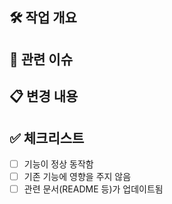## 🛠️ 작업 개요
<!-- 어떤 작업을 했는지 간단히 설명해주세요. -->
<!-- 예: 로그인 기능 추가, CI 설정 개선 등 -->

## 📝 관련 이슈
<!-- 관련된 이슈 번호를 연결해주세요. 없으면 생략 가능 -->
<!-- 예: Closes #12 -->

## 📋 변경 내용
<!-- 주요 변경사항을 bullet point로 정리해주세요 -->
<!-- 예시:
- 로그인 API 구현
- 유효성 검증 로직 추가
- 테스트 코드 작성
-->

## ✅ 체크리스트
<!-- PR을 올릴 때 확인해야 할 항목들을 체크해주세요 -->
- [ ] 기능이 정상 동작함
- [ ] 기존 기능에 영향을 주지 않음
- [ ] 관련 문서(README 등)가 업데이트됨
